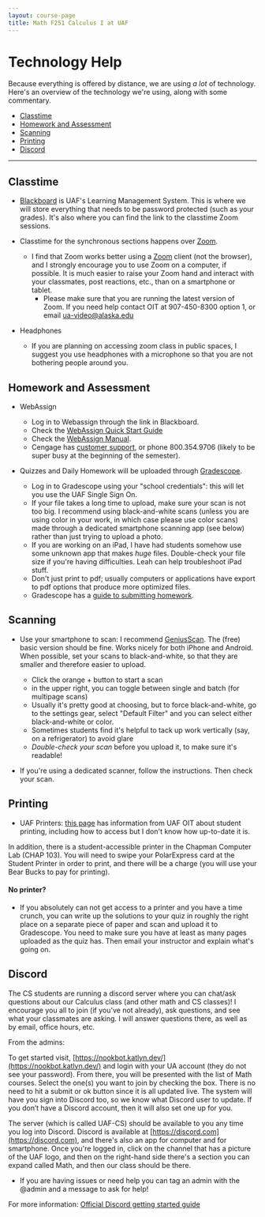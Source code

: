 ```yaml
---
layout: course-page
title: Math F251 Calculus I at UAF
---
```


# Technology Help

Because everything is offered by distance, we are using *a lot* of technology. Here's an overview of the technology we're using, along with some commentary.

* [Classtime](#classtime)
* [Homework and Assessment](#homework-and-assessment)
* [Scanning](#scanning)
* [Printing](#printing)
* [Discord](#discord)

- - - 

## Classtime 

* [Blackboard](http://classes.uaf.edu) is UAF's Learning Management System. This is where we will store everything that needs to be password protected (such as your grades). It's also where you can find the link to the classtime Zoom sessions.

* Classtime for the synchronous sections happens over [Zoom](zoom.us). 

	- I find that Zoom works better using a [Zoom](zoom.us) client (not the browser), and I strongly encourage you to use Zoom on a computer, if possible. It is much easier to raise your Zoom hand and interact with your classmates, post reactions, etc., than on a smartphone or tablet.
		- Please make sure that you are running the latest version of Zoom. If you need help contact OIT at 907-450-8300 option 1, or email ua-video@alaska.edu
	
* Headphones
	
	- If you are planning on accessing zoom class in public spaces, I suggest you use headphones with a microphone so that you are not bothering people around you.	
	
## Homework and Assessment

* WebAssign
	- Log in to Webassign through the link in Blackboard.
	- Check the [WebAssign Quick Start Guide](https://www.webassign.net/manual/WA_Student_Quick_Start.pdf)
	- Check the [WebAssign Manual](https://www.webassign.net/manual/student_guide/introduction.htm).
	- Cengage has [customer support](support.cengage.com), or phone 800.354.9706 (likely to be super busy at the beginning of the semester).
	
* Quizzes and Daily Homework will be uploaded through [Gradescope](http://www.gradescope.com).
	- Log in to Gradescope using your "school credentials": this will let you use the UAF Single Sign On.
	- If your file takes a long time to upload, make sure your scan is not too big. I recommend using black-and-white scans (unless you are using color in your work, in which case please use color scans) made through a dedicated smartphone scanning app (see below) rather than just trying to upload a photo. 
	- If you are working on an iPad, I have had students somehow use some unknown app that makes *huge* files. Double-check your file size if you're having difficulties. Leah can help troubleshoot iPad stuff.
	- Don't just print to pdf; usually computers or applications have export to pdf options that produce more optimized files.
	- Gradescope has a [guide to submitting homework](https://gradescope-static-assets.s3.amazonaws.com/help/submitting_hw_guide.pdf).

## Scanning
	
* Use your smartphone to scan: I recommend [GeniusScan](https://thegrizzlylabs.com/genius-scan/). The (free) basic version should be fine. Works nicely for both iPhone and Android. When possible, set your scans to black-and-white, so that they are smaller and therefore easier to upload.
	- Click the orange + button to start a scan
	- in the upper right, you can toggle between single and batch (for multipage scans)
	- Usually it's pretty good at choosing, but to force black-and-white, go to the settings gear, select "Default Filter" and you can select either black-and-white or color.
	- Sometimes students find it's helpful to tack up work vertically (say, on a refrigerator) to avoid glare
	- *Double-check your scan* before you upload it, to make sure it's readable!

* If you're using a dedicated scanner, follow the instructions. Then check your scan.

## Printing 

* UAF Printers: [this page](https://www.alaska.edu/files/oit/services/printing_support/Pharos-Setup.pdf) has information from UAF OIT about student printing, including how to access but I don't know how up-to-date it is.

In addition, there is a student-accessible printer in the Chapman Computer Lab (CHAP 103). You will need to swipe your PolarExpress card at the Student Printer in order to print, and there will be a charge (you will use your Bear Bucks to pay for printing).

#### No printer?
* If you absolutely can not get access to a printer and you have a time crunch, you can write up the solutions to your quiz in roughly the right place on a separate piece of paper and scan and upload it to Gradescope. You need to make sure you have at least as many pages uploaded as the quiz has. Then email your instructor and explain what's going on.

## Discord

The CS students are running a discord server where you can chat/ask questions about our Calculus class (and other math and CS classes)! I encourage you all to join (if you've not already), ask questions, and see what your classmates are asking. I will answer questions there, as well as by email, office hours, etc.

From the admins:

To get started visit, [https://nookbot.katlyn.dev/](https://nookbot.katlyn.dev/) and login with your UA account (they do not see your password). From there, you will be presented with the list of Math courses. Select the one(s) you want to join by checking the box. There is no need to hit a submit or ok button since it is all updated live.  The system will have you sign into Discord too, so we know what Discord user to update.  If you don’t have a Discord account, then it will also set one up for you.

The server (which is called UAF-CS) should be available to you any time you log into Discord. Discord is available at [https://discord.com](https://discord.com), and there's also an app for computer and for smartphone. Once you're logged in, click on the channel that has a picture of the UAF logo, and then on the right-hand side there's a section you can expand called Math, and then our class should be there.

- If you are having issues or need help you can tag an admin with the @admin and a message to ask for help!

For more information: [Official Discord getting started guide](https://support.discord.com/hc/en-us/articles/360045138571-Beginner-s-Guide-to-Discord)

